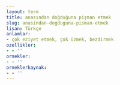 ```yaml
---
layout: term
title: anasından doğduğuna pişman etmek
slug: anasindan-dogduguna-pisman-etmek
lisan: Türkçe
anlamlar:
- çok eziyet etmek, çok üzmek, bezdirmek
ozellikler:
- - ''
ornekler:
- - ''
orneklerkaynak:
- - ''
---
```

